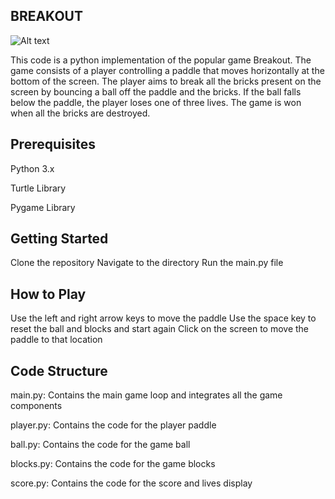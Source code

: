 ## BREAKOUT

![Alt text](https://i.imgur.com/5p1UHGL.jpg)

This code is a python implementation of the popular game Breakout. The game consists of a player controlling a paddle that moves horizontally at the bottom of the screen. The player aims to break all the bricks present on the screen by bouncing a ball off the paddle and the bricks. If the ball falls below the paddle, the player loses one of three lives. The game is won when all the bricks are destroyed.

## Prerequisites

Python 3.x

Turtle Library

Pygame Library

## Getting Started

Clone the repository
Navigate to the directory
Run the main.py file

## How to Play

Use the left and right arrow keys to move the paddle
Use the space key to reset the ball and blocks and start again
Click on the screen to move the paddle to that location

## Code Structure

main.py: Contains the main game loop and integrates all the game components

player.py: Contains the code for the player paddle

ball.py: Contains the code for the game ball

blocks.py: Contains the code for the game blocks

score.py: Contains the code for the score and lives display
